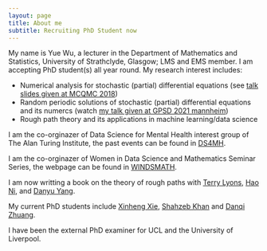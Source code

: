 ```yaml
---
layout: page
title: About me
subtitle: Recruiting PhD Student now
---
```


My name is Yue Wu, a lecturer in the Department of Mathematics and Statistics, University of Strathclyde, Glasgow; LMS and EMS member. I am accepting PhD student(s) all year round. My research interest includes:

- Numerical analysis for stochastic (partial) differential equations (see [talk slides given at MCQMC 2018](http://mcqmc2018.inria.fr/wp-content/uploads/2018/07/MCQMCTalkWU.pdf))
- Random periodic solutions of stochastic (partial) differential equations and its numercs (watch [my talk given at GPSD 2021 mannheim](https://www.youtube.com/watch?v=BuWu-p2DFn8&t=1s))
- Rough path theory and its applications in machine learning/data science 

I am the co-orginazer of Data Science for Mental Health interest group of The Alan Turing Institute, the past events can be found in [DS4MH](https://turing-ds4mh.github.io/).

I am the co-orginazer of Women in Data Science and Mathematics Seminar Series, the webpage can be found in [WINDSMATH](https://www.windsmath.com/).

I am now writting a book on the theory of rough paths with [Terry Lyons](https://www.maths.ox.ac.uk/people/terry.lyons), [Hao Ni](https://iris.ucl.ac.uk/iris/browse/profile?upi=HNIXX56), and [Danyu Yang](https://scholar.google.com/citations?hl=en&user=p_0YU4cAAAAJ&view_op=list_works&alert_preview_top_rm=2&sortby=pubdate). 

My current PhD students include [Xinheng Xie](https://pureportal.strath.ac.uk/en/persons/xinheng-xie), [Shahzeb Khan](https://pureportal.strath.ac.uk/en/persons/shahzeb-khan) and [Danqi Zhuang](https://pureportal.strath.ac.uk/en/persons/danqi-zhuang).

I have been the external PhD examiner for UCL and the University of Liverpool.
